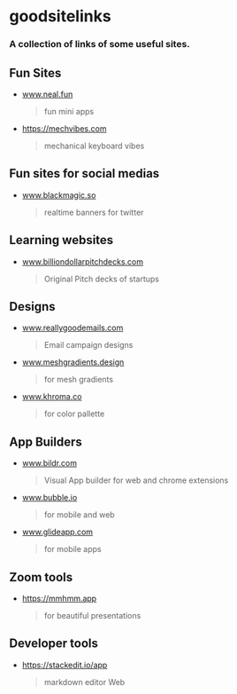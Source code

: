 # goodsitelinks
### A collection of links of some useful sites.

## Fun Sites
- www.neal.fun
	> fun mini apps
- https://mechvibes.com
	> mechanical keyboard vibes

## Fun sites for social medias
- www.blackmagic.so 
	> realtime banners for twitter

## Learning websites
- www.billiondollarpitchdecks.com 
	> Original Pitch decks of startups

## Designs
- www.reallygoodemails.com 
	> Email campaign designs
- www.meshgradients.design 
  	> for mesh gradients
- www.khroma.co
  	> for color pallette

## App Builders
- www.bildr.com 
	> Visual App builder for web and chrome extensions
- www.bubble.io 
	> for mobile and web
- www.glideapp.com 
	> for mobile apps

## Zoom tools
- https://mmhmm.app 
	> for beautiful presentations

## Developer tools
- https://stackedit.io/app 
	> markdown editor Web



